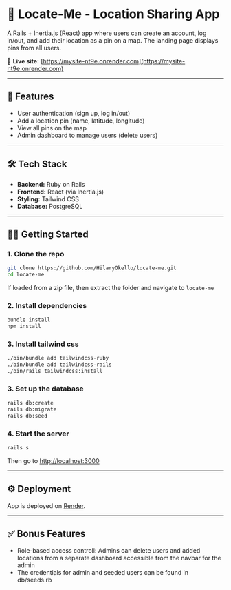# 📍 Locate-Me - Location Sharing App

A Rails + Inertia.js (React) app where users can create an account, log in/out, and add their location as a pin on a map. The landing page displays pins from all users.

🔗 **Live site:** [https://mysite-nt9e.onrender.com](https://mysite-nt9e.onrender.com)

---

## 🚀 Features

- User authentication (sign up, log in/out)
- Add a location pin (name, latitude, longitude)
- View all pins on the map
- Admin dashboard to manage users (delete users)

---

## 🛠 Tech Stack

- **Backend:** Ruby on Rails
- **Frontend:** React (via Inertia.js)
- **Styling:** Tailwind CSS
- **Database:** PostgreSQL

---

## 🧑‍💻 Getting Started

### 1. Clone the repo
```bash
git clone https://github.com/HilaryOkello/locate-me.git
cd locate-me
```

If loaded from a zip file, then extract the folder and navigate to `locate-me`

### 2. Install dependencies
```bash
bundle install
npm install
```
### 3. Install tailwind css
```bash
./bin/bundle add tailwindcss-ruby
./bin/bundle add tailwindcss-rails
./bin/rails tailwindcss:install
```

### 3. Set up the database
```bash
rails db:create
rails db:migrate
rails db:seed
```

### 4. Start the server
```bash
rails s
```

Then go to [http://localhost:3000](http://localhost:3000)

---

## ⚙️ Deployment

App is deployed on [Render](https://mysite-nt9e.onrender.com/).

---

## ✅ Bonus Features

- Role-based access controll: Admins can delete users and added locations from a separate dashboard accessible from the navbar for the admin
- The credentials for admin and seeded users can be found in db/seeds.rb
